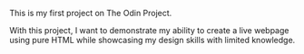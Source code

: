 This is my first project on The Odin Project.

With this project, I want to demonstrate my ability to create a live webpage using pure HTML while showcasing my design skills with limited knowledge.
